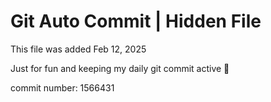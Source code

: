 # Git Auto Commit | Hidden File

This file was added Feb 12, 2025

Just for fun and keeping my daily git commit active 🤪

commit number: 1566431
